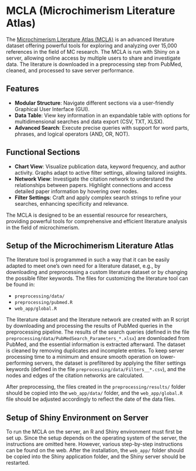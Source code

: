 # MCLA (Microchimerism Literature Atlas)

The [Microchimerism Literature Atlas (MCLA)](https://literature-atlas.microchimerism.info) is an advanced literature dataset offering powerful tools for exploring and analyzing over 15,000 references in the field of MC research. The MCLA is run with Shiny on a server, allowing online access by multiple users to share and investigate data. The literature is downloaded in a preprocessing step from PubMed, cleaned, and processed to save server performance.

## Features

- **Modular Structure**: Navigate different sections via a user-friendly Graphical User Interface (GUI).
- **Data Table**: View key information in an expandable table with options for multidimensional searches and data export (CSV, TXT, XLSX).
- **Advanced Search**: Execute precise queries with support for word parts, phrases, and logical operators (AND, OR, NOT).

## Functional Sections

- **Chart View**: Visualize publication data, keyword frequency, and author activity. Graphs adapt to active filter settings, allowing tailored insights.
- **Network View**: Investigate the citation network to understand the relationships between papers. Highlight connections and access detailed paper information by hovering over nodes.
- **Filter Settings**: Craft and apply complex search strings to refine your searches, enhancing specificity and relevance.

The MCLA is designed to be an essential resource for researchers, providing powerful tools for comprehensive and efficient literature analysis in the field of microchimerism.

## Setup of the Microchimerism Literature Atlas

The literature tool is programmed in such a way that it can be easily adapted to meet one’s own need for a literature dataset, e.g., by downloading and preprocessing a custom literature dataset or by changing the possible filter keywords. The files for customizing the literature tool can be found in:
- `preprocessing/data/`
- `preprocessing/pubmed.R`
- `web_app/global.R`

The literature dataset and the literature network are created with an R script by downloading and processing the results of PubMed queries in the preprocessing pipeline. The results of the search queries (defined in the file `preprocessing/data/PubMedSearch_Parameters_*.xlsx`) are downloaded from PubMed, and the essential information is extracted afterward. The dataset is cleaned by removing duplicates and incomplete entries. To keep server processing time to a minimum and ensure smooth operation on lower-performing servers, the dataset is prefiltered by applying the filter settings keywords (defined in the file `preprocessing/data/Filters__*.csv`), and the nodes and edges of the citation networks are calculated.

After preprocessing, the files created in the `preprocessing/results/` folder should be copied into the `web_app/data/` folder, and the `web_app/global.R` file should be adjusted accordingly to reflect the date of the data files.

## Setup of Shiny Environment on Server

To run the MCLA on the server, an R and Shiny environment must first be set up. Since the setup depends on the operating system of the server, the instructions are omitted here. However, various step-by-step instructions can be found on the web. After the installation, the `web_app/` folder should be copied into the Shiny application folder, and the Shiny server should be restarted.

